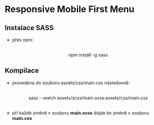 # Responsive Mobile First Menu
## Instalace SASS
- přes npm: <br><br><p style="text-align: center;">npm install -g sass</p>
## Kompilace
- provedena do souboru assets/css/main.css následovně: <br><br><p style="text-align: center;">sass --watch assets/scss/main.scss:assets/css/main.css</p><br>
- při každé změně v souboru **main.scss** dojde ke změně v souboru **main.css**